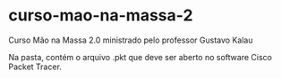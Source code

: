 # curso-mao-na-massa-2
Curso Mão na Massa 2.0 ministrado pelo professor Gustavo Kalau

Na pasta, contém o arquivo .pkt que deve ser aberto no software Cisco Packet Tracer.
